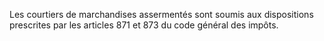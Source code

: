 Les courtiers de marchandises assermentés sont soumis aux dispositions prescrites par les articles 871 et 873 du code général des impôts.


